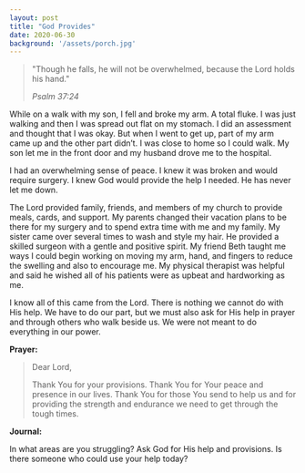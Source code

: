```yaml
---
layout: post
title: "God Provides"
date: 2020-06-30
background: '/assets/porch.jpg'
---
```

> "Though he falls, he will not be overwhelmed, because the Lord holds his hand."
> 
> *Psalm 37:24*

While on a walk with my son, I fell and broke my arm. A total fluke. I was just walking and then I was spread out flat on my stomach. I did an assessment and thought that I was okay. But when I went to get up, part of my arm came up and the other part didn’t. I was close to home so I could walk. My son let me in the front door and my husband drove me to the hospital.

I had an overwhelming sense of peace. I knew it was broken and would require surgery. I knew God would provide the help I needed. He has never let me down.

The Lord provided family, friends, and members of my church to provide meals, cards, and support. My parents changed their vacation plans to be there for my surgery and to spend extra time with me and my family. My sister came over several times to wash and style my hair. He provided a skilled surgeon with a gentle and positive spirit. My friend Beth taught me ways I could begin working on moving my arm, hand, and fingers to reduce the swelling and also to encourage me. My physical therapist was helpful and said he wished all of his patients were as upbeat and hardworking as me.  

I know all of this came from the Lord.  There is nothing we cannot do with His help.  We have to do our part, but we must also ask for His help in prayer and through others who walk beside us. We were not meant to do everything in our power.

**Prayer:**
> Dear Lord,
> 
> Thank You for your provisions. Thank You for Your peace and presence in our lives. Thank You for those You send to help us and for providing the strength and endurance we need to get through the tough times.

**Journal:**

In what areas are you struggling? Ask God for His help and provisions. Is there someone who could use your help today?
